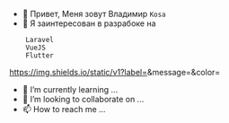 - 👋 Привет, Меня зовут Владимир ```Kosa```
- 👀 Я заинтересован в разрабоке на 
```
    Laravel 
    VueJS
    Flutter
``` 
https://img.shields.io/static/v1?label=<LABEL>&message=<MESSAGE>&color=<COLOR>
- 🌱 I’m currently learning ...
- 💞️ I’m looking to collaborate on ...
- 📫 How to reach me ...

<!---
vova641/vova641 is a ✨ special ✨ repository because its `README.md` (this file) appears on your GitHub profile.
You can click the Preview link to take a look at your changes.
--->
